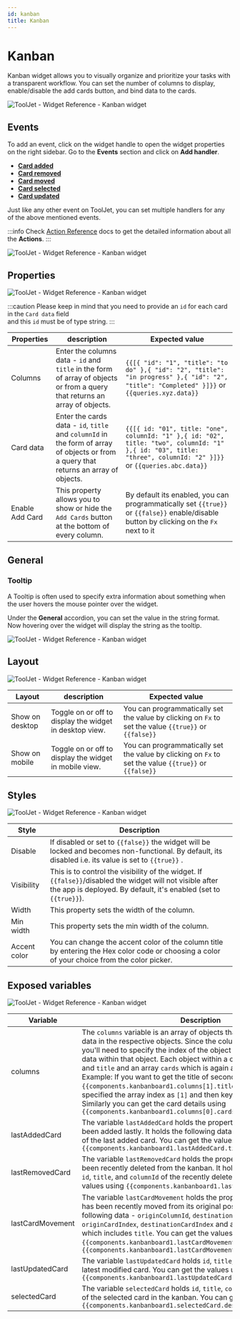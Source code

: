 ```yaml
---
id: kanban
title: Kanban
---
```


# Kanban

Kanban widget allows you to visually organize and prioritize your tasks with a transparent workflow. You can set the number of columns to display, enable/disable the add cards button, and bind data to the cards.

<div style={{textAlign: 'center'}}>

<img className="screenshot-full" src="/img/widgets/kanban/kanban.png" alt="ToolJet - Widget Reference - Kanban widget" />

</div>

## Events

To add an event, click on the widget handle to open the widget properties on the right sidebar. Go to the **Events** section and click on **Add handler**.

- **[Card added](#card-added)**
- **[Card removed](#card-removed)**
- **[Card moved](#card-moved)**
- **[Card selected](#card-selected)**
- **[Card updated](#card-updated)**

Just like any other event on ToolJet, you can set multiple handlers for any of the above mentioned events.

:::info
Check [Action Reference](/docs/category/actions-reference) docs to get the detailed information about all the **Actions**.
:::

<div style={{textAlign: 'center'}}>

<img className="screenshot-full" src="/img/widgets/kanban/kanban-events.png" alt="ToolJet - Widget Reference - Kanban widget" />

</div>

## Properties

<div style={{textAlign: 'center'}}>

<img className="screenshot-full" src="/img/widgets/kanban/properties.png" alt="ToolJet - Widget Reference - Kanban widget" />

</div>

:::caution
Please keep in mind that you need to provide an `id` for each card in the `Card data` field <br />
and this `id` must be of type string.
:::

| Properties | description | Expected value |
| ----------- | ----------- | ----------- |
| Columns | Enter the columns data - `id` and `title` in the form of array of objects or from a query that returns an array of objects. | `{{[{ "id": "1", "title": "to do" },{ "id": "2", "title": "in progress" },{ "id": "2", "title": "Completed" }]}}` or `{{queries.xyz.data}}` |
| Card data | Enter the cards data - `id`, `title` and `columnId` in the form of array of objects or from a query that returns an array of objects. | `{{[{ id: "01", title: "one", columnId: "1" },{ id: "02", title: "two", columnId: "1" },{ id: "03", title: "three", columnId: "2" }]}}` or `{{queries.abc.data}}` |
| Enable Add Card | This property allows you to show or hide the `Add Cards` button at the bottom of every column. | By default its enabled, you can programmatically set `{{true}}` or `{{false}}` enable/disable button by clicking on the `Fx` next to it |

## General
### Tooltip

A Tooltip is often used to specify extra information about something when the user hovers the mouse pointer over the widget.

Under the <b>General</b> accordion, you can set the value in the string format. Now hovering over the widget will display the string as the tooltip.

<div style={{textAlign: 'center'}}>

<img className="screenshot-full" src="/img/tooltip.png" alt="ToolJet - Widget Reference - Kanban widget" />

</div>

## Layout

<div style={{textAlign: 'center'}}>

<img className="screenshot-full" src="/img/widgets/kanban/layout.png" alt="ToolJet - Widget Reference - Kanban widget" />

</div>

| Layout          | description                                             | Expected value                                                                                        |
| --------------- | ------------------------------------------------------- | ----------------------------------------------------------------------------------------------------- |
| Show on desktop | Toggle on or off to display the widget in desktop view. | You can programmatically set the value by clicking on `Fx` to set the value `{{true}}` or `{{false}}` |
| Show on mobile  | Toggle on or off to display the widget in mobile view.  | You can programmatically set the value by clicking on `Fx` to set the value `{{true}}` or `{{false}}` |

## Styles

<div style={{textAlign: 'center'}}>

<img className="screenshot-full" src="/img/widgets/kanban/styles.png" alt="ToolJet - Widget Reference - Kanban widget" />

</div>

| Style        | Description                                                                                                                                                                   |
| ------------ | ----------------------------------------------------------------------------------------------------------------------------------------------------------------------------- |
| Disable      | If disabled or set to `{{false}}` the widget will be locked and becomes non-functional. By default, its disabled i.e. its value is set to `{{true}}` .                        |
| Visibility   | This is to control the visibility of the widget. If `{{false}}`/disabled the widget will not visible after the app is deployed. By default, it's enabled (set to `{{true}}`). |
| Width        | This property sets the width of the column.                                                                                                                                   |
| Min width    | This property sets the min width of the column.                                                                                                                               |
| Accent color | You can change the accent color of the column title by entering the Hex color code or choosing a color of your choice from the color picker.                                  |

## Exposed variables

<div style={{textAlign: 'center'}}>

<img className="screenshot-full" src="/img/widgets/kanban/variables.png" alt="ToolJet - Widget Reference - Kanban widget" />

</div>

| Variable | Description |
| -------- | ----------- |
| columns | The `columns` variable is an array of objects that includes the columns data in the respective objects. Since the columns variable is an array you'll need to specify the index of the object in the array to get the data within that object. Each object within a column has two keys - `id` and `title` and an array `cards` which is again an array of objects. Example: If you want to get the title of second card then you'll use `{{components.kanbanboard1.columns[1].title}}` - here we have specified the array index as `[1]` and then key which is the `title`. Similarly you can get the card details using `{{components.kanbanboard1.columns[0].cards[1].title}}` |
| lastAddedCard | The variable `lastAddedCard` holds the properties of the card that has been added lastly. It holds the following data - `id`, `title`, and `columnId` of the last added card. You can get the values using `{{components.kanbanboard1.lastAddedCard.title}}` |
| lastRemovedCard | The variable `lastRemovedCard` holds the properties of the card that has been recently deleted from the kanban. It holds the following data - `id`, `title`, and `columnId` of the recently deleted card. You can get the values using `{{components.kanbanboard1.lastRemovedCard.title}}` |
| lastCardMovement | The variable `lastCardMovement` holds the properties of the card that has been recently moved from its original position. It holds the following data - `originColumnId`, `destinationColumnId`, `originCardIndex`, `destinationCardIndex` and an object `cardDetails` which includes `title`. You can get the values using `{{components.kanbanboard1.lastCardMovement.cardDetails.title}}` or `{{components.kanbanboard1.lastCardMovement.destinationCardIndex}}` |
| lastUpdatedCard | The variable `lastUpdatedCard` holds `id`, `title`, and `columnId` of the latest modified card. You can get the values using `{{components.kanbanboard1.lastUpdatedCard.columnId}}` |
| selectedCard | The variable `selectedCard` holds `id`, `title`, `columnId`, and `description` of the selected card in the kanban. You can get the values using `{{components.kanbanboard1.selectedCard.description}}` |